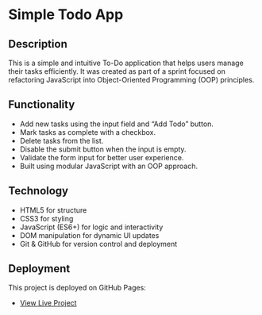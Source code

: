 # Simple Todo App

## Description

This is a simple and intuitive To-Do application that helps users manage their tasks efficiently. It was created as part of a sprint focused on refactoring JavaScript into Object-Oriented Programming (OOP) principles.

## Functionality

- Add new tasks using the input field and “Add Todo” button.
- Mark tasks as complete with a checkbox.
- Delete tasks from the list.
- Disable the submit button when the input is empty.
- Validate the form input for better user experience.
- Built using modular JavaScript with an OOP approach.

## Technology

- HTML5 for structure
- CSS3 for styling
- JavaScript (ES6+) for logic and interactivity
- DOM manipulation for dynamic UI updates
- Git & GitHub for version control and deployment

## Deployment

This project is deployed on GitHub Pages:

- [View Live Project](https://nemati7007.github.io/se_project_todo-app/)
